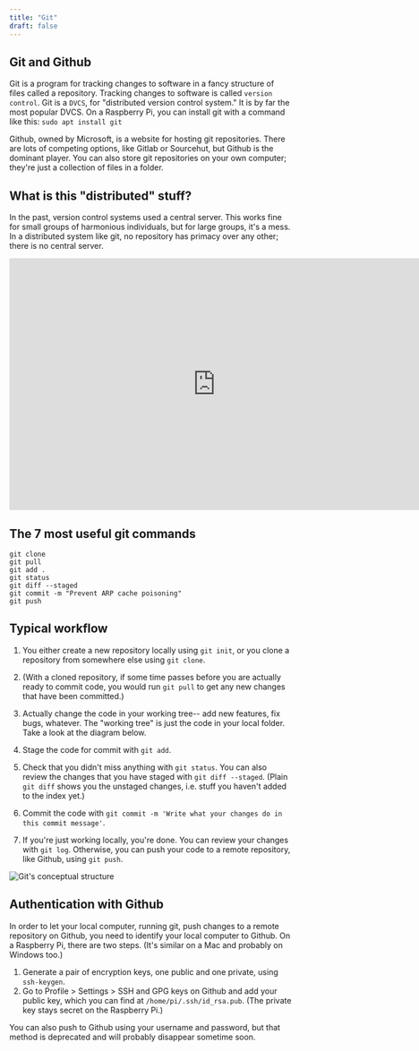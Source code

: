 ```yaml
---
title: "Git"
draft: false
---
```


## Git and Github ##

Git is a program for tracking changes to software in a fancy structure of files called a repository. Tracking changes to software is called `version control`. Git is a `DVCS`, for "distributed version control system." It is by far the most popular DVCS. On a Raspberry Pi, you can install git with a command like this: `sudo apt install git`

Github, owned by Microsoft, is a website for hosting git repositories. There are lots of competing options, like Gitlab or Sourcehut, but Github is the dominant player. You can also store git repositories on your own computer; they're just a collection of files in a folder.

## What is this "distributed" stuff? ##

In the past, version control systems used a central server. This works fine for small groups of harmonious individuals, but for large groups, it's a mess. In a distributed system like git, no repository has primacy over any other; there is no central server.

<iframe id="kaltura_player" src="https://cdnapisec.kaltura.com/p/1813261/sp/181326100/embedIframeJs/uiconf_id/26203331/partner_id/1813261?iframeembed=true&playerId=kaltura_player&entry_id=1_d9h05lxw&flashvars[streamerType]=auto&amp;flashvars[localizationCode]=en&amp;flashvars[leadWithHTML5]=true&amp;flashvars[sideBarContainer.plugin]=true&amp;flashvars[sideBarContainer.position]=left&amp;flashvars[sideBarContainer.clickToClose]=true&amp;flashvars[chapters.plugin]=true&amp;flashvars[chapters.layout]=vertical&amp;flashvars[chapters.thumbnailRotator]=false&amp;flashvars[streamSelector.plugin]=true&amp;flashvars[EmbedPlayer.SpinnerTarget]=videoHolder&amp;flashvars[dualScreen.plugin]=true&amp;flashvars[Kaltura.addCrossoriginToIframe]=true&amp;&wid=1_s90p29of" width="736" height="450" allowfullscreen webkitallowfullscreen mozAllowFullScreen allow="autoplay *; fullscreen *; encrypted-media *" sandbox="allow-forms allow-same-origin allow-scripts allow-top-navigation allow-pointer-lock allow-popups allow-modals allow-orientation-lock allow-popups-to-escape-sandbox allow-presentation allow-top-navigation-by-user-activation" frameborder="0" title="Kaltura Player"></iframe>

## The 7 most useful git commands ##

```
git clone
git pull
git add .
git status
git diff --staged
git commit -m "Prevent ARP cache poisoning"
git push
```

## Typical workflow ##

1. You either create a new repository locally using `git init`, or you clone a repository from somewhere else using `git clone`.

2. (With a cloned repository, if some time passes before you are actually ready to commit code, you would run `git pull` to get any new changes that have been committed.)

3. Actually change the code in your working tree-- add new features, fix bugs, whatever. The "working tree" is just the code in your local folder. Take a look at the diagram below.

4. Stage the code for commit with `git add`.

5. Check that you didn't miss anything with `git status`. You can also review the changes that you have staged with `git diff --staged`. (Plain `git diff` shows you the unstaged changes, i.e. stuff you haven't added to the index yet.)

6. Commit the code with `git commit -m 'Write what your changes do in this commit message'`.

7. If you're just working locally, you're done. You can review your changes with `git log`. Otherwise, you can push your code to a remote repository, like Github, using `git push`.

![Git's conceptual structure](/img/git-conceptual-structure.jpg)

## Authentication with Github ##

In order to let your local computer, running git, push changes to a remote repository on Github, you need to identify your local computer to Github. On a Raspberry Pi, there are two steps. (It's similar on a Mac and probably on Windows too.)

1. Generate a pair of encryption keys, one public and one private, using `ssh-keygen`.
2. Go to Profile > Settings > SSH and GPG keys on Github and add your public key, which you can find at `/home/pi/.ssh/id_rsa.pub`. (The private key stays secret on the Raspberry Pi.)

You can also push to Github using your username and password, but that method is deprecated and will probably disappear sometime soon.
